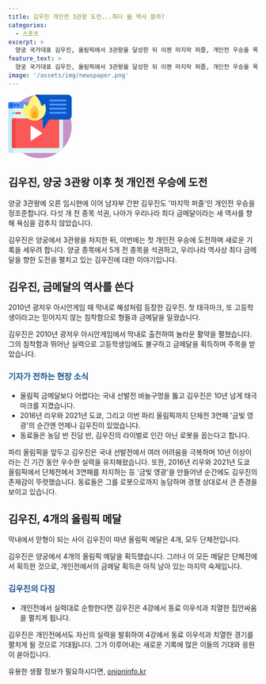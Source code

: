 ```yaml
---
title: 김우진 개인전 3관왕 도전...최다 金 역사 쓸까?
categories:
  - 스포츠
excerpt: >
  양궁 국가대표 김우진, 올림픽에서 3관왕을 달성한 뒤 이젠 마지막 퍼즐, 개인전 우승을 목표로 합니다. 2010년 아시안게임부터 뛰어난 실력으로 주목받아온 그는 4개의 올림픽 메달을 획득했으나 모두 단체전에서였습니다. 이번 기회에는 새로운 기록을 세우고 선배들을 뛰어넘어 최다 금메달 수 5개를 차지할 계획입니다. 개인전에서도 안정적인 실력을 발휘하여 기대를 모으고 있습니다.
feature_text: >
  양궁 국가대표 김우진, 올림픽에서 3관왕을 달성한 뒤 이젠 마지막 퍼즐, 개인전 우승을 목표로 합니다. 2010년 아시안게임부터 뛰어난 실력으로 주목받아온 그는 4개의 올림픽 메달을 획득했으나 모두 단체전에서였습니다. 이번 기회에는 새로운 기록을 세우고 선배들을 뛰어넘어 최다 금메달 수 5개를 차지할 계획입니다. 개인전에서도 안정적인 실력을 발휘하여 기대를 모으고 있습니다.
image: '/assets/img/newspaper.png'
---
```


<p><img src="/assets/img/news.png" alt="rentncar 속보" /></p>

<h2>김우진, 양궁 3관왕 이후 첫 개인전 우승에 도전</h2>

<p data-ke-size="size16">양궁 3관왕에 오른 임시현에 이어 남자부 간판 김우진도 '마지막 퍼즐'인 개인전 우승을 정조준합니다. 다섯 개 전 종목 석권, 나아가 우리나라 최다 금메달이라는 새 역사를 향해 욕심을 감추지 않았습니다.</p>

<p>김우진은 양궁에서 3관왕을 차지한 뒤, 이번에는 첫 개인전 우승에 도전하며 새로운 기록을 세우려 합니다. 양궁 종목에서 5개 전 종목을 석권하고, 우리나라 역사상 최다 금메달을 향한 도전을 펼치고 있는 김우진에 대한 이야기입니다.</p>

<h2>김우진, 금메달의 역사를 쓴다</h2>

<p data-ke-size="size16">2010년 광저우 아시안게임 때 막내로 혜성처럼 등장한 김우진. 첫 태극마크, 또 고등학생이라고는 믿어지지 않는 침착함으로 형들과 금메달을 일궜습니다.</p>

<p>김우진은 2010년 광저우 아시안게임에서 막내로 출전하여 놀라운 활약을 펼쳤습니다. 그의 침착함과 뛰어난 실력으로 고등학생임에도 불구하고 금메달을 획득하며 주목을 받았습니다.</p>

<h3><span style="color: #1a5490;">기자가 전하는 현장 소식</span></h3>

<ul>
  <li>올림픽 금메달보다 어렵다는 국내 선발전 바늘구멍을 뚫고 김우진은 10년 넘게 태극마크를 지켰습니다.</li>
  <li>2016년 리우와 2021년 도쿄, 그리고 이번 파리 올림픽까지 단체전 3연패 '금빛 영광'의 순간엔 언제나 김우진이 있었습니다.</li>
  <li>동료들은 농담 반 진담 반, 김우진의 라이벌로 인간 아닌 로봇을 꼽는다고 합니다.</li>
</ul>

<p>파리 올림픽을 앞두고 김우진은 국내 선발전에서 여러 어려움을 극복하며 10년 이상이라는 긴 기간 동안 우수한 실력을 유지해왔습니다. 또한, 2016년 리우와 2021년 도쿄 올림픽에서 단체전에서 3연패를 차지하는 등 '금빛 영광'을 만들어낸 순간에도 김우진의 존재감이 뚜렷했습니다. 동료들은 그를 로봇으로까지 농담하며 경쟁 상대로서 큰 존경을 보이고 있습니다.</p>

<h2>김우진, 4개의 올림픽 메달</h2>

<p data-ke-size="size16">막내에서 맏형이 되는 사이 김우진이 따낸 올림픽 메달은 4개, 모두 단체전입니다.</p>

<p>김우진은 양궁에서 4개의 올림픽 메달을 획득했습니다. 그러나 이 모든 메달은 단체전에서 획득한 것으로, 개인전에서의 금메달 획득은 아직 남아 있는 마지막 숙제입니다.</p>

<h3><span style="color: #1a5490;">김우진의 다짐</span></h3>

<ul>
  <li>개인전에서 실력대로 순항한다면 김우진은 4강에서 동료 이우석과 치열한 집안싸움을 펼치게 됩니다.</li>
</ul>

<p>김우진은 개인전에서도 자신의 실력을 발휘하여 4강에서 동료 이우석과 치열한 경기를 펼치게 될 것으로 기대됩니다. 그가 이루어내는 새로운 기록에 많은 이들의 기대와 응원이 쏟아집니다.</p>
유용한 생활 정보가 필요하시다면, <a href="https://onioninfo.kr" rel="dofollow">onioninfo.kr</a>


